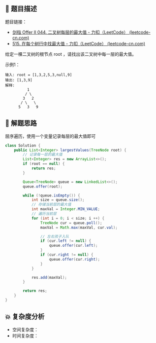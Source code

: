 ## 📃 题目描述

题目链接：

- [剑指 Offer II 044. 二叉树每层的最大值 - 力扣（LeetCode） (leetcode-cn.com)](https://leetcode-cn.com/problems/hPov7L/)
- [515. 在每个树行中找最大值 - 力扣（LeetCode） (leetcode-cn.com)](https://leetcode-cn.com/problems/find-largest-value-in-each-tree-row/)

给定一棵二叉树的根节点 root ，请找出该二叉树中每一层的最大值。

示例1：

```
输入: root = [1,3,2,5,3,null,9]
输出: [1,3,9]
解释:
          1
         / \
        3   2
       / \   \  
      5   3   9 
```

## 🔔 解题思路

层序遍历，使用一个变量记录每层的最大值即可


```java
class Solution {
    public List<Integer> largestValues(TreeNode root) {
        // 记录每一层的最大值
        List<Integer> res = new ArrayList<>();
        if (root == null) {
            return res;
        }

        Queue<TreeNode> queue = new LinkedList<>();
        queue.offer(root);

        while (!queue.isEmpty()) {
            int size = queue.size();
            // 存储当前层的最大值
            int maxVal = Integer.MIN_VALUE;
            // 遍历当前层
            for (int i = 0; i < size; i ++) {
                TreeNode cur = queue.poll();
                maxVal = Math.max(maxVal, cur.val);

                // 左右孩子入队
                if (cur.left != null) {
                    queue.offer(cur.left);
                }
                if (cur.right != null) {
                    queue.offer(cur.right);
                }
            }

            res.add(maxVal);
        }

        return res;
    }
}
```

## 💥 复杂度分析

- 空间复杂度：
- 时间复杂度：

